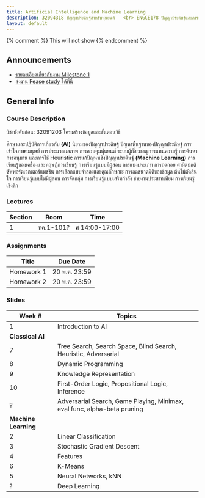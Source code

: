 ```yaml
---
title: Artificial Intelligence and Machine Learning
description: 32094318 ปัญญาประดิษฐ์สำหรับหุ่นยนต์	<br> ENGCE178 ปัญญาประดิษฐ์และการเรียนรู้ของเครื่อง
layout: default
---
```

{% comment %} 
  This will not show
{% endcomment %} 

<div class="course-announcements">
  <h2 id="announcements">Announcements</h2>
  <ul>
    <li><a href="">รายละเอิียดเกี่ยวกับงาน Milestone 1</a></li>
    <li><a href="">ส่งงาน Fease study ได้ที่นี่</a></li>
  </ul>
</div>

## General Info

### Course Description

วิชาบังคับก่อน: 32091203 โครงสร้างข้อมูลและขั้นตอนวิธี

ศึกษาและปฏิบัติการเกี่ยวกับ **(AI)** นิยามของปัญญาประดิษฐ์ ปัญหาพื้นฐานของปัญญาประดิษฐ์ การเข้าใจภาษามนุษย์ การประมวลผลภาพ การควบคุมหุ่นยนต์ ระบบผู้เชี่ยวชาญการแทนความรู้ การค้นหา การอนุมาน และการใช้ Heuristic การแก้ปัญหาเชิงปัญญาประดิษฐ์ **(Machine Learning)** การเรียนรู้ของเครื่องและทฤษฎีการเรียนรู้ การเรียนรู้แบบมีผู้สอน  การแบ่งประเภท  การถดถอย ค่าผิดปกติ ซัพพอร์ตเวกเตอร์แมชชีน การเลือกแบบจำลองและคุณลักษณะ การลดขนาดมิติของข้อมูล ต้นไม้ตัดสินใจ การเรียนรู้แบบไม่มีผู้สอน การจัดกลุ่ม การเรียนรู้แบบเสริมกำลัง ข่ายงานประสาทเทียม การเรียนรู้เชิงลึก 


### Lectures

| Section | Room | Time | 
| --- | --- | --- |
| 1 | ทค.1-101? | ศ 14:00-17:00 |

### Assignments

| Title | Due Date |
| --- | --- | 
| Homework 1 | 20 พ.ค. 23:59 | 
| Homework 2 | 20 พ.ค. 23:59 |

### Slides

| Week # | Topics |
| --- | --- | 
| 1 | Introduction to AI | 
| **Classical AI** ||
| 7 | Tree Search, Search Space, Blind Search, Heuristic, Adversarial |
| 8 | Dynamic Programming | 
| 9 | Knowledge Representation | 
| 10 | First-Order Logic, Propositional Logic, Inference | 
| ? | Adversarial Search, Game Playing, Minimax, eval func, alpha-beta pruning |
| **Machine Learning** ||
| 2 | Linear Classification |
| 3 | Stochastic Gradient Descent |
| 4 | Features |
| 6 | K-Means | 
| 5 | Neural Networks, kNN |
| ? | Deep Learning |
